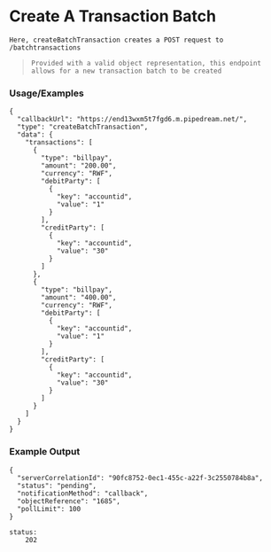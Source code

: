 # Create A Transaction Batch

`Here, createBatchTransaction creates a POST request to /batchtransactions`

> `Provided with a valid object representation, this endpoint allows for a new transaction batch to be created`

### Usage/Examples

```
{
  "callbackUrl": "https://end13wxm5t7fgd6.m.pipedream.net/",
  "type": "createBatchTransaction",
  "data": {
    "transactions": [
      {
        "type": "billpay",
        "amount": "200.00",
        "currency": "RWF",
        "debitParty": [
          {
            "key": "accountid",
            "value": "1"
          }
        ],
        "creditParty": [
          {
            "key": "accountid",
            "value": "30"
          }
        ]
      },
      {
        "type": "billpay",
        "amount": "400.00",
        "currency": "RWF",
        "debitParty": [
          {
            "key": "accountid",
            "value": "1"
          }
        ],
        "creditParty": [
          {
            "key": "accountid",
            "value": "30"
          }
        ]
      }
    ]
  }
}
```

### Example Output

```
{
  "serverCorrelationId": "90fc8752-0ec1-455c-a22f-3c2550784b8a",
  "status": "pending",
  "notificationMethod": "callback",
  "objectReference": "1685",
  "pollLimit": 100
}

status:
    202
```
